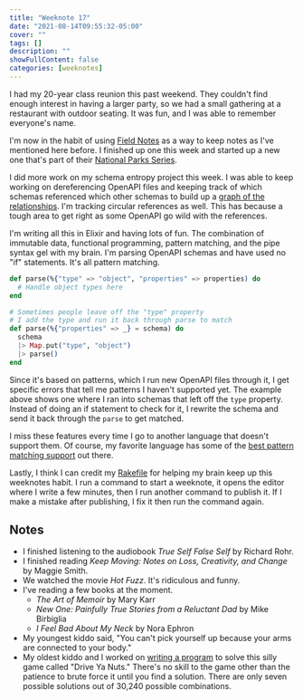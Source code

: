 ```yaml
---
title: "Weeknote 17"
date: "2021-08-14T09:55:32-05:00"
cover: ""
tags: []
description: ""
showFullContent: false
categories: [weeknotes]
---
```


I had my 20-year class reunion this past weekend. They couldn't find enough interest in having a larger party, so we had a small gathering at a restaurant with outdoor seating. It was fun, and I was able to remember everyone's name.

I'm now in the habit of using [Field Notes](https://fieldnotesbrand.com/) as a way to keep notes as I've mentioned here before. I finished up one this week and started up a new one that's part of their [National Parks Series](https://fieldnotesbrand.com/products/national-parks).

I did more work on my schema entropy project this week. I was able to keep working on dereferencing OpenAPI files and keeping track of which schemas referenced which other schemas to build up a [graph of the relationships](https://twitter.com/Stephen_Mizell/status/1426294538847592452). I'm tracking circular references as well. This has because a tough area to get right as some OpenAPI go wild with the references.

I'm writing all this in Elixir and having lots of fun. The combination of immutable data, functional programming, pattern matching, and the pipe syntax gel with my brain. I'm parsing OpenAPI schemas and have used no "if" statements. It's all pattern matching.

```elixir
def parse(%{"type" => "object", "properties" => properties) do
  # Handle object types here
end

# Sometimes people leave off the "type" property
# I add the type and run it back through parse to match
def parse(%{"properties" => _} = schema) do
  schema
  |> Map.put("type", "object")
  |> parse()
end
```

Since it's based on patterns, which I run new OpenAPI files through it, I get specific errors that tell me patterns I haven't supported yet. The example above shows one where I ran into schemas that left off the `type` property. Instead of doing an if statement to check for it, I rewrite the schema and send it back through the `parse` to get matched.

I miss these features every time I go to another language that doesn't support them. Of course, my favorite language has some of the [best pattern matching support](https://docs.racket-lang.org/reference/match.html) out there.

Lastly, I think I can credit my [Rakefile](https://github.com/smizell/smizell-blog/blob/main/Rakefile) for helping my brain keep up this weeknotes habit. I run a command to start a weeknote, it opens the editor where I write a few minutes, then I run another command to publish it. If I make a mistake after publishing, I fix it then run the command again. 

## Notes

* I finished listening to the audiobook *True Self False Self* by Richard Rohr.
* I finished reading *Keep Moving: Notes on Loss, Creativity, and Change* by Maggie Smith.
* We watched the movie *Hot Fuzz*. It's ridiculous and funny.
* I've reading a few books at the moment.
	* *The Art of Memoir* by Mary Karr
	* *New One: Painfully True Stories from a Reluctant Dad* by Mike Birbiglia
	* *I Feel Bad About My Neck* by Nora Ephron
* My youngest kiddo said, "You can't pick yourself up because your arms are connected to your body."
* My oldest kiddo and I worked on [writing a program](https://gist.github.com/smizell/fc4f71293de4791238371b9ef6823da5) to solve this silly game called "Drive Ya Nuts." There's no skill to the game other than the patience to brute force it until you find a solution. There are only seven possible solutions out of 30,240 possible combinations.